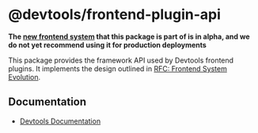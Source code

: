 # @devtools/frontend-plugin-api

**The [new frontend system](https://devtools.khulnasoft.com/docs/frontend-system/) that this package is part of is in alpha, and we do not yet recommend using it for production deployments**

This package provides the framework API used by Devtools frontend plugins. It implements the design outlined in [RFC: Frontend System Evolution](https://github.com/khulnasoft/devtools/issues/18372).

## Documentation

- [Devtools Documentation](https://devtools.khulnasoft.com/docs)

